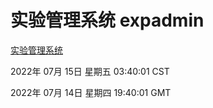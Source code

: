 # 实验管理系统 expadmin
[实验管理系统](http://219.139.198.62:56808/expadmin-782313d2-e1b1-4ea7-932e-3a55e6a1a4d0/)

2022年 07月 15日 星期五 03:40:01 CST

2022年 07月 14日 星期四 19:40:01 GMT
